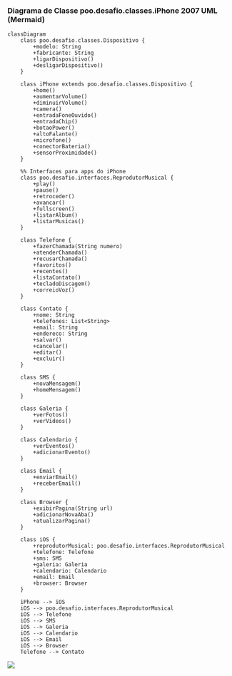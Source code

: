 
### Diagrama de Classe poo.desafio.classes.iPhone 2007 UML (Mermaid)
```mermaid
classDiagram
    class poo.desafio.classes.Dispositivo {
        +modelo: String
        +fabricante: String
        +ligarDispositivo()
        +desligarDispositivo()
    }
    
    class iPhone extends poo.desafio.classes.Dispositivo {
        +home()
        +aumentarVolume()
        +diminuirVolume()
        +camera()
        +entradaFoneOuvido()
        +entradaChip()
        +botaoPower()
        +altoFalante()
        +microfone()
        +conectorBateria()
        +sensorProximidade()
    }

    %% Interfaces para apps do iPhone
    class poo.desafio.interfaces.ReprodutorMusical {
        +play()
        +pause()
        +retroceder()
        +avancar()
        +fullscreen()
        +listarAlbum()
        +listarMusicas()
    }

    class Telefone {
        +fazerChamada(String numero)
        +atenderChamada()
        +recusarChamada()
        +favoritos()
        +recentes()
        +listaContato()
        +tecladoDiscagem()
        +correioVoz()
    }
    
    class Contato {
        +nome: String
        +telefones: List<String>
        +email: String
        +endereco: String
        +salvar()
        +cancelar()
        +editar()
        +excluir()
    }

    class SMS {
        +novaMensagem()
        +homeMensagem()
    }

    class Galeria {
        +verFotos()
        +verVideos()
    }

    class Calendario {
        +verEventos()
        +adicionarEvento()
    }

    class Email {
        +enviarEmail()
        +receberEmail()
    }

    class Browser {
        +exibirPagina(String url)
        +adicionarNovaAba()
        +atualizarPagina()
    }

    class iOS {
        +reprodutorMusical: poo.desafio.interfaces.ReprodutorMusical
        +telefone: Telefone
        +sms: SMS
        +galeria: Galeria
        +calendario: Calendario
        +email: Email
        +browser: Browser
    }
    
    iPhone --> iOS
    iOS --> poo.desafio.interfaces.ReprodutorMusical
    iOS --> Telefone
    iOS --> SMS
    iOS --> Galeria
    iOS --> Calendario
    iOS --> Email
    iOS --> Browser
    Telefone --> Contato

```


[![](https://mermaid.ink/img/pako:eNp9VtFu2zAM_BXDQIEOa3_AGAq0aTMMWNdgGfow5IWRmESYLBqU7KYt-u-jYzuzFGd5SXq0qCPvyPo9V6QxL3Jlwft7A1uGcuUy-RyQ7N74irwJpqHsvQu0n8-lHLNUZMvAxm1HgQ2s2ShwASeC1myBRykvP42CGv25-Ef3NSZmFjtymOE-oNPnee6oxOgWqEt0AfiZbJ2EtCmNq81USEGJDBEkWRg0zIXFU90YTVPR2c5UEb6mALSgF-SYlQ00B9u2LcJLo5g2ckXMRgAViO8gIJuYlkfniRdMe6lGg8ZRD7sfFxfZN7mHN6DQZxUwZFBVPtPUN3Xc5p9YMelaLnusvehqo-5WFl6j2yuofcyVMTAp1GnBDTgFMbaprfWKEV0EW-NFr1u7rssJvKPlT6rs6P9Ci237ItYbeEOe7aAUgS47j2ZOFGeKGLbG-vdcXJOqPUyGNtAQm0A-PSCGQH_Kf0ZixhB7J6CQ1ySWVrDFMpGeGQ0909t_ZqNPGhXtZBAmJjL0DfJF9l34fOkeuBk7uQRjJ04euoNqagd4sE2irWwEhTYBUZuQQntlZQTPyLl8XCZFNfAohj9pUzv2aSDJ9RVsOzxRvgZ5Tql4Aj4bjXTOYzNJ5DSwoTTXQyOqJ9lAG2XIQR88k_OhbXqUDl1j5FCLn1hrjXEgSXbH9OKR43R7sza8gK1xxxmo2U4y_SFdvl3HPodQgzVvMKSYvtk8xXpxuk2K0wUzYc7iOMdjk5XiWTHECNp2khaDtpH_BpGKkWCnNj_0cbyvu94VQxMnZq7_T3R9fdPW22NSeAucqW4Ix2UN6LGoAYjKGcC0igEfVTBAEffjSjwk6TZFp1p-lcsSlONaXggOsq3ysMMSV3khP-WuP6t85T7kOZCSlq9O5UXgGq9ypnq7y4sNWC9_1ZWW7dm_TRzRCtxvonI40g6_tKV__Wi_Pv4CodyM3g?type=png)](https://mermaid.live/edit#pako:eNp9VtFu2zAM_BXDQIEOa3_AGAq0aTMMWNdgGfow5IWRmESYLBqU7KYt-u-jYzuzFGd5SXq0qCPvyPo9V6QxL3Jlwft7A1uGcuUy-RyQ7N74irwJpqHsvQu0n8-lHLNUZMvAxm1HgQ2s2ShwASeC1myBRykvP42CGv25-Ef3NSZmFjtymOE-oNPnee6oxOgWqEt0AfiZbJ2EtCmNq81USEGJDBEkWRg0zIXFU90YTVPR2c5UEb6mALSgF-SYlQ00B9u2LcJLo5g2ckXMRgAViO8gIJuYlkfniRdMe6lGg8ZRD7sfFxfZN7mHN6DQZxUwZFBVPtPUN3Xc5p9YMelaLnusvehqo-5WFl6j2yuofcyVMTAp1GnBDTgFMbaprfWKEV0EW-NFr1u7rssJvKPlT6rs6P9Ci237ItYbeEOe7aAUgS47j2ZOFGeKGLbG-vdcXJOqPUyGNtAQm0A-PSCGQH_Kf0ZixhB7J6CQ1ySWVrDFMpGeGQ0909t_ZqNPGhXtZBAmJjL0DfJF9l34fOkeuBk7uQRjJ04euoNqagd4sE2irWwEhTYBUZuQQntlZQTPyLl8XCZFNfAohj9pUzv2aSDJ9RVsOzxRvgZ5Tql4Aj4bjXTOYzNJ5DSwoTTXQyOqJ9lAG2XIQR88k_OhbXqUDl1j5FCLn1hrjXEgSXbH9OKR43R7sza8gK1xxxmo2U4y_SFdvl3HPodQgzVvMKSYvtk8xXpxuk2K0wUzYc7iOMdjk5XiWTHECNp2khaDtpH_BpGKkWCnNj_0cbyvu94VQxMnZq7_T3R9fdPW22NSeAucqW4Ix2UN6LGoAYjKGcC0igEfVTBAEffjSjwk6TZFp1p-lcsSlONaXggOsq3ysMMSV3khP-WuP6t85T7kOZCSlq9O5UXgGq9ypnq7y4sNWC9_1ZWW7dm_TRzRCtxvonI40g6_tKV__Wi_Pv4CodyM3g)